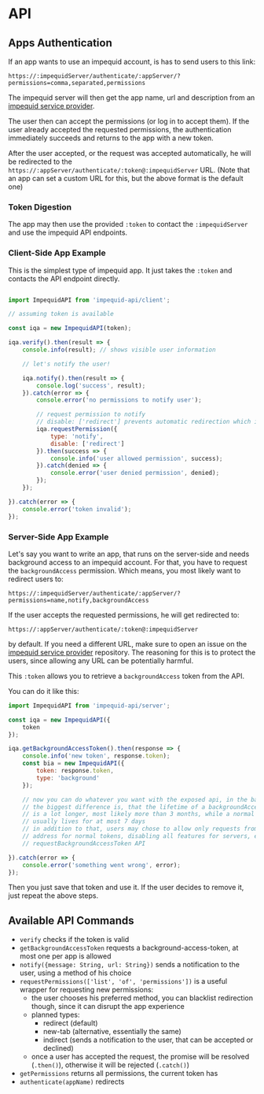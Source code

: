 # API

## Apps Authentication

If an app wants to use an impequid account, is has to send users to this link:

`https://:impequidServer/authenticate/:appServer/?permissions=comma,separated,permissions`

The impequid server will then get the app name, url and description from an [impequid service provider](https://github.com/dodekeract/impequid-service-provider).

The user then can accept the permissions (or log in to accept them). If the user already accepted the requested permissions, the authentication immediately succeeds and returns to the app with a new token.

After the user accepted, or the request was accepted automatically, he will be redirected to the `https://:appServer/authenticate/:token@:impequidServer` URL. (Note that an app can set a custom URL for this, but the above format is the default one)

### Token Digestion

The app may then use the provided `:token` to contact the `:impequidServer` and use the impequid API endpoints.

### Client-Side App Example

This is the simplest type of impequid app. It just takes the `:token` and contacts the API endpoint directly.

````javascript

import ImpequidAPI from 'impequid-api/client';

// assuming token is available

const iqa = new ImpequidAPI(token);

iqa.verify().then(result => {
	console.info(result); // shows visible user information

	// let's notify the user!

	iqa.notify().then(result => {
		console.log('success', result);
	}).catch(error => {
		console.error('no permissions to notify user');

		// request permission to notify
		// disable: ['redirect'] prevents automatic redirection which is otherwise the default behavior
		iqa.requestPermission({
			type: 'notify',
			disable: ['redirect']
		}).then(success => {
			console.info('user allowed permission', success);
		}).catch(denied => {
			console.error('user denied permission', denied);
		});
	});

}).catch(error => {
	console.error('token invalid');
});

````

### Server-Side App Example

Let's say you want to write an app, that runs on the server-side and needs background access to an impequid account. For that, you have to request the `backgroundAccess` permission. Which means, you most likely want to redirect users to:

`https://:impequidServer/authenticate/:appServer/?permissions=name,notify,backgroundAccess`

If the user accepts the requested permissions, he will get redirected to:

`https://:appServer/authenticate/:token@:impequidServer`

by default. If you need a different URL, make sure to open an issue on the [impequid service provider](https://github.com/dodekeract/impequid-service-provider) repository. The reasoning for this is to protect the users, since allowing any URL can be potentially harmful.

This `:token` allows you to retrieve a `backgroundAccess` token from the API.

You can do it like this:

````javascript
import ImpequidAPI from 'impequid-api/server';

const iqa = new ImpequidAPI({
	token
});

iqa.getBackgroundAccessToken().then(response => {
	console.info('new token', response.token);
	const bia = new ImpequidAPI({
		token: response.token,
		type: 'background'
	});

	// now you can do whatever you want with the exposed api, in the background
	// the biggest difference is, that the lifetime of a backgroundAccess token
	// is a lot longer, most likely more than 3 months, while a normal token
	// usually lives for at most 7 days
	// in addition to that, users may chose to allow only requests from their IP
	// address for normal tokens, disabling all features for servers, except the
	// requestBackgroundAccessToken API

}).catch(error => {
	console.error('something went wrong', error);
});
````

Then you just save that token and use it. If the user decides to remove it, just repeat the above steps.

## Available API Commands

- `verify` checks if the token is valid
- `getBackgroundAccessToken` requests a background-access-token, at most one per app is allowed
- `notify({message: String, url: String})` sends a notification to the user, using a method of his choice
- `requestPermissions(['list', 'of', 'permissions'])` is a useful wrapper for requesting new permissions:
	- the user chooses his preferred method, you can blacklist redirection though, since it can disrupt the app experience
	- planned types:
		- redirect (default)
		- new-tab (alternative, essentially the same)
		- indirect (sends a notification to the user, that can be accepted or declined)
	- once a user has accepted the request, the promise will be resolved (`.then()`), otherwise it will be rejected (`.catch()`)
- `getPermissions` returns all permissions, the current token has
- `authenticate(appName)` redirects
